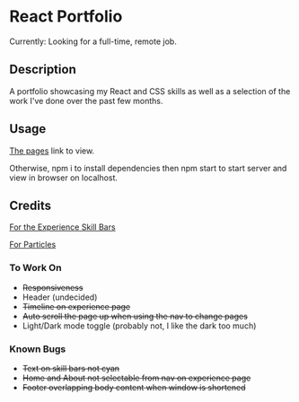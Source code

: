 # React Portfolio

Currently: Looking for a full-time, remote job.

## Description

A portfolio showcasing my React and CSS skills as well as a selection of the work I've done over the past few months.

## Usage

[The pages](https://jthornex.github.io/React-Portfolio/) link to view.

Otherwise, npm i to install dependencies then npm start to start server and view in browser on localhost.

## Credits

[For the Experience Skill Bars](https://www.npmjs.com/package/react-skills)

[For Particles](https://github.com/matteobruni/tsparticles)

### To Work On

- ~~Responsiveness~~
- Header (undecided)
- ~~Timeline on experience page~~
- ~~Auto scroll the page up when using the nav to change pages~~
- Light/Dark mode toggle (probably not, I like the dark too much)

### Known Bugs

- ~~Text on skill bars not cyan~~
- ~~Home and About not selectable from nav on experience page~~
- ~~Footer overlapping body content when window is shortened~~
